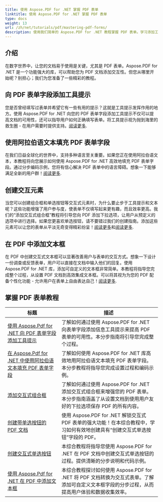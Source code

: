 ```yaml
---
title: 使用 Aspose.PDF for .NET 掌握 PDF 表单
linktitle: 使用 Aspose.PDF for .NET 掌握 PDF 表单
type: docs
weight: 13
url: /zh/net/tutorials/pdf/mastering-pdf-forms/
description: 使用我们简单的 Aspose.PDF for .NET 教程掌握 PDF 表单。学习添加工具提示、填充字段和创建交互式组件。
---
```

## 介绍

在数字世界中，让您的文档易于使用是关键，尤其是 PDF 表单。Aspose.PDF for .NET 是一个功能强大的库，可以帮助您为 PDF 文档添加交互性。但您从哪里开始呢？别担心；我们为您准备了一些精彩的教程。

## 向 PDF 表单字段添加工具提示

您是否曾经填写过表单并希望它有一些有用的提示？这就是工具提示发挥作用的地方。使用 Aspose.PDF for .NET 向您的 PDF 表单字段添加工具提示不仅可以提高文档的可用性，还可以指导用户如何正确填写表单。将工具提示视为抛到海里的救生圈 - 在用户需要时提供支持。[阅读更多](./adding-tooltips-to-pdf-form-fields/).

## 使用阿拉伯语文本填充 PDF 表单字段

在我们日益全球化的世界中，支持多种语言至关重要。如果您正在使用阿拉伯语文本，本教程将向您展示如何使用 Aspose.PDF for .NET 高效地填充 PDF 表单字段。通过分步编码示例，您将有信心解决 PDF 表单中的语言障碍。想象一下能够满足全新的用户群！[阅读更多](./fill-pdf-form-fields-with-arabic-text/).

## 创建交互元素

当您可以创建组合框和单选按钮等交互式元素时，为什么要止步于工具提示和文本呢？这些功能增强了用户参与度，使表单不仅填写起来更有趣，而且效率更高。我们的“添加交互式组合框”教程将引导您向 PDF 添加下拉选项，让用户从预定义的选项中进行选择。如果您更喜欢单选按钮，请不要错过我们的创建指南。添加这些元素可以让您的表单从平淡无奇变得精彩纷呈！[阅读更多](./add-interactive-combo-boxes/)和[阅读更多](./create-interactive-radio-buttons/).


## 在 PDF 中添加文本框

在 PDF 中创建交互式文本框可以显著改善用户与表单的交互方式。想象一下设计一份调查或反馈表单，用户可以直接在文档中输入他们的回复。使用 Aspose.PDF for .NET 库，添加可自定义的文本框非常简单。本教程将指导您完成整个过程，从设置 PDF 文档到高效集成文本框。可以将其视为为您的 PDF 配备个性化功能 - 允许用户在表单上自由表达自己！[阅读更多](./adding-text-boxes/).

## 掌握 PDF 表单教程
| 标题 | 描述 |
| --- | --- | 
| [使用 Aspose.Pdf for .NET 向 PDF 表单字段添加工具提示](./adding-tooltips-to-pdf-form-fields/) | 了解如何通过使用 Aspose.PDF for .NET 向表单字段添加信息工具提示来提高 PDF 表单的可用性。本分步指南将引导您完成整个过程。 |  
| [在 Aspose.Pdf for .NET 中使用阿拉伯语文本填充 PDF 表单字段](./fill-pdf-form-fields-with-arabic-text/) | 了解如何使用 Aspose.PDF for .NET 库高效地用阿拉伯语文本填充 PDF 表单字段。本分步教程将指导您完成设置过程和编码示例。 |  
| [添加交互式组合框](./add-interactive-combo-boxes/) | 了解如何通过使用 Aspose.PDF for .NET 添加交互式组合框来增强您的 PDF 表单。本分步指南涵盖了从设置文档到使用用户友好的下拉选项保存 PDF 的所有内容。 |  
| [创建带单选按钮的 PDF 文档](./creating-pdf-document-with-radio-buttons/) | 使用 Aspose.PDF for .NET 解锁交互式 PDF 表单的强大功能！在本综合教程中，学习如何有效地创建具有“创建交互式单选按钮”字段的 PDF。 |  
| [创建交互式单选按钮](./create-interactive-radio-buttons/) | 本综合教程将指导您使用 Aspose.PDF for .NET 在 PDF 文档中创建交互式单选按钮的过程。提供清晰的分步说明和代码示例。 |  
| [使用 Aspose.Pdf for .NET 在 PDF 中添加文本框](./adding-text-boxes/) | 本综合教程探讨如何使用 Aspose.PDF for .NET 将 PDF 文档转换为交互式表单。了解添加可自定义文本框字段的分步过程，从而提高用户体验和数据收集效率。 |  